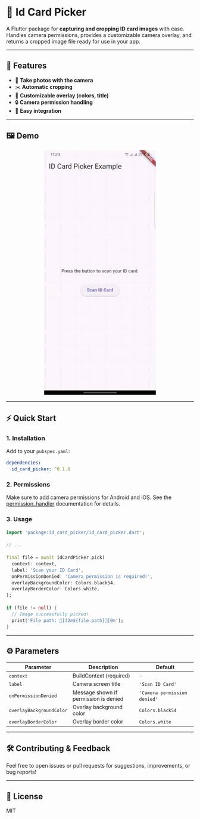 # 🪪 Id Card Picker

A Flutter package for **capturing and cropping ID card images** with ease.
Handles camera permissions, provides a customizable camera overlay, and returns a cropped image file ready for use in your app.

---

## 🚀 Features

- 📸 **Take photos with the camera**
- ✂️ **Automatic cropping**
- 🎨 **Customizable overlay (colors, title)**
- 🔒 **Camera permission handling**
- 🧩 **Easy integration**

---

## 🖼️ Demo
<p align="center">
  <!-- Place your demo.gif or a short video here -->
  <img src="/doc/id_card_picker_example.gif" alt="Id Card Picker Demo" width="300"/>
</p>

---

## ⚡️ Quick Start

### 1. Installation

Add to your `pubspec.yaml`:

```yaml
dependencies:
  id_card_picker: ^0.1.0
```

### 2. Permissions

Make sure to add camera permissions for Android and iOS.
See the [permission_handler](https://pub.dev/packages/permission_handler) documentation for details.

### 3. Usage

```dart
import 'package:id_card_picker/id_card_picker.dart';

// ...

final file = await IdCardPicker.pick(
  context: context,
  label: 'Scan your ID Card',
  onPermissionDenied: 'Camera permission is required!',
  overlayBackgroundColor: Colors.black54,
  overlayBorderColor: Colors.white,
);

if (file != null) {
  // Image successfully picked!
  print('File path: [32m${file.path}[0m');
}
```

---

## ⚙️ Parameters

| Parameter                | Description                           | Default                      |
| ------------------------ | ------------------------------------- | ---------------------------- |
| `context`                | BuildContext (required)               | -                            |
| `label`                  | Camera screen title                   | `'Scan ID Card'`             |
| `onPermissionDenied`     | Message shown if permission is denied | `'Camera permission denied'` |
| `overlayBackgroundColor` | Overlay background color              | `Colors.black54`             |
| `overlayBorderColor`     | Overlay border color                  | `Colors.white`               |

---

## 🛠️ Contributing & Feedback

Feel free to open issues or pull requests for suggestions, improvements, or bug reports!

---

## 📄 License

MIT
